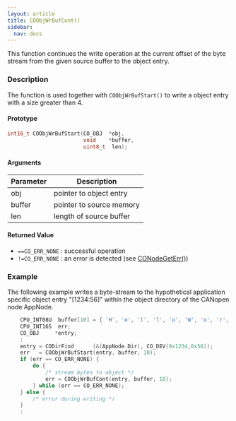 ```yaml
---
layout: article
title: COObjWrBufCont()
sidebar:
  nav: docs
---
```


This function continues the write operation at the current offset of the byte stream from the given source buffer to the object entry.

<!--more-->

### Description

The function is used together with `COObjWrBufStart()` to write a object entry with a size greater than 4.

#### Prototype

```c
int16_t COObjWrBufStart(CO_OBJ  *obj,
                        void    *buffer,
                        uint8_t  len);
```

#### Arguments

| Parameter | Description |
| --- | --- |
| obj | pointer to object entry |
| buffer | pointer to source memory |
| len | length of source buffer |

#### Returned Value

- `==CO_ERR_NONE` : successful operation
- `!=CO_ERR_NONE` : an error is detected (see [CONodeGetErr()](/api_node/co-node-get-err))

### Example

The following example writes a byte-stream to the hypothetical application specific object entry "[1234:56]" within the object directory of the CANopen node AppNode.

```c
    CPU_INT08U  buffer[10] = { 'H', 'e', 'l', 'l', 'o', 'W', 'o', 'r', 'l', 'd' };
    CPU_INT16S  err;
    CO_OBJ     *entry;
    :
    entry = CODirFind      (&(AppNode.Dir), CO_DEV(0x1234,0x56));
    err   = COObjWrBufStart(entry, buffer, 10);
    if (err == CO_ERR_NONE) {
        do {
            /* stream bytes to object */
            err = COObjWrBufCont(entry, buffer, 10);
        } while (err == CO_ERR_NONE);
    } else {
        /* error during writing */
    }
    :
```
